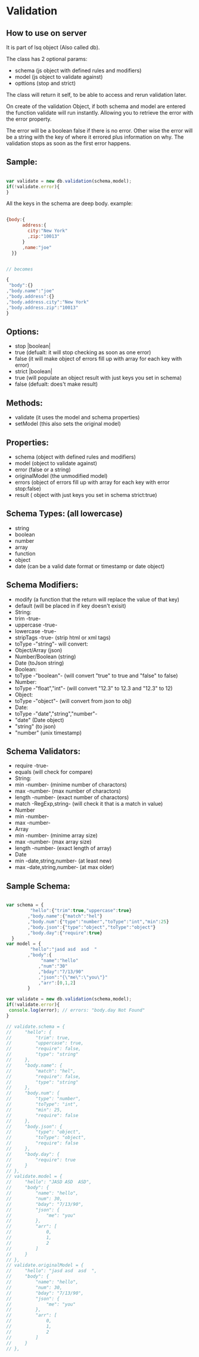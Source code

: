 Validation
=======

How to use on server
---
It is part of lsq object (Also called db).

The class has 2 optional params:
* schema (js object with defined rules and modifiers)
* model (js object to validate against)
* opttions (stop and strict)

The class will return it self, to be able to access and rerun validation later.

On create of the validation Object, if both schema and model are entered the function validate will run instantly.
Allowing you to retrieve the error with the error property.

The error will be a boolean false if there is no error.
Other wise the error will be a string with the key of where it errored plus information on why.
The validation stops as soon as the first error happens.

Sample:
---
```js

var validate = new db.validation(schema,model);
if(!validate.error){
}


```

All the keys in the schema are deep body.
example:
```js

{body:{
      address:{
        city:"New York"
        ,zip:"10013"
      }
      ,name:"joe"
  }}


// becomes

{
 "body":{}
,"body.name":"joe"
,"body.address":{}
,"body.address.city":"New York"
,"body.address.zip":"10013"
}
```

Options:
---
* stop |boolean| 
 * true (defualt: it will stop checking as soon as one error)
 * false (it will make object of errors fill up with array for each key with error)
* strict |boolean|
 * true (will populate an object result with just keys you set in schema)
 * false (defualt: does't make result)

Methods:
----
* validate (it uses the model and schema properties)
* setModel (this also sets the original model)

Properties:
---
* schema (object with defined rules and modifiers)
* model (object to validate against)
* error (false or a string)
* originalModel (the unmodified model)
* errors (object of errors fill up with array for each key with error stop:false)
* result ( object with just keys you set in schema strict:true)

Schema Types: (all lowercase)
---
- string
- boolean
- number
- array
- function
- object 
- date (can be a valid date format or timestamp or date object)

Schema Modifiers:
---
- modify (a function that the return will replace the value of that key)
- default (will be placed in if key doesn't exisit)
- String:
 - trim -true-
 - uppercase -true-
 - lowercase -true-
 - stripTags -true- (strip html or xml tags)
 - toType -"string"- will convert:
  - Object/Array (json)
  - Number/Boolean (string)
  - Date (toJson string)
- Boolean:
 - toType -"boolean"- (will convert "true" to true and "false" to false)
- Number:
 - toType -"float","int"- (will convert "12.3" to 12.3 and "12.3" to 12)
- Object:
 - toType -"object"- (will convert from json to obj)
- Date:
 - toType -"date","string","number"- 
  - "date" (Date object)
  - "string" (to json)
  - "number" (unix timestamp)

Schema Validators:
---
- require -true-
- equals (will check for compare)
- String:
 - min -number- (minime number of charactors)
 - max -number- (max number of charactors)
 - length -number- (exact number of charactors)
 - match -RegExp,string- (will check it that is a match in value)
- Number
 - min -number-
 - max -number-
- Array
 - min -number- (minime array size)
 - max -number- (max array size)
 - length -number- (exact length of array)
- Date
 - min -date,string,number- (at least new)
 - max -date,string,number- (at max older)


Sample Schema:
---
```js

var schema = {
         "hello":{"trim":true,"uppercase":true}
        ,"body.name":{"match":"hel"}
        ,"body.num":{"type":"number","toType":"int","min":25}
        ,"body.json":{"type":"object","toType":"object"}
        ,"body.day":{"require":true}
  }
var model = {
         "hello":"jasd asd  asd  "
        ,"body":{
             "name":"hello"
            ,"num":"30"
            ,"bday":"7/13/90"
            ,"json":"{\"me\":\"you\"}"
            ,"arr":[0,1,2]
        }

var validate = new db.validation(schema,model);
if(!validate.error){
 console.log(error); // errors: "body.day Not Found"
}

// validate.schema = {
//     "hello": {
//         "trim": true,
//         "uppercase": true,
//         "require": false,
//         "type": "string"
//     },
//     "body.name": {
//         "match": "hel",
//         "require": false,
//         "type": "string"
//     },
//     "body.num": {
//         "type": "number",
//         "toType": "int",
//         "min": 25,
//         "require": false
//     },
//     "body.json": {
//         "type": "object",
//         "toType": "object",
//         "require": false
//     },
//     "body.day": {
//         "require": true
//     }
// },
// validate.model = {
//     "hello": "JASD ASD  ASD",
//     "body": {
//         "name": "hello",
//         "num": 30,
//         "bday": "7/13/90",
//         "json": {
//             "me": "you"
//         },
//         "arr": [
//             0,
//             1,
//             2
//         ]
//     }
// },
// validate.originalModel = {
//     "hello": "jasd asd  asd  ",
//     "body": {
//         "name": "hello",
//         "num": 30,
//         "bday": "7/13/90",
//         "json": {
//             "me": "you"
//         },
//         "arr": [
//             0,
//             1,
//             2
//         ]
//     }
// },
```
